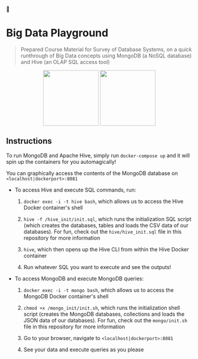 :blue_book:

# Big Data Playground
> Prepared Course Material for Survey of Database Systems, on a quick runthrough of Big Data concepts using MongoDB (a NoSQL database) and Hive (an OLAP SQL access tool)

<div style="text-align:center">
  <img src="http://hortonworks.com/wp-content/uploads/2016/03/hive_logo.png" width="150px;" align="center"/>
  <img src="https://www.servernoobs.com/wp-content/uploads/2016/01/mongodb-logo-1.png" width="150px;" align="center"/>
</div>

## Instructions
To run MongoDB and Apache Hive, simply run `docker-compose up` and it will spin up the containers for you automagically!

You can graphically access the contents of the MongoDB database on `<localhost|dockerport>:8081`

* To access Hive and execute SQL commands, run: 

  1. `docker exec -i -t hive bash`, which allows us to access the Hive Docker container's shell
  
  2. `hive -f /hive_init/init.sql`, which runs the initialization SQL script (which creates the databases, tables and loads the CSV data of our databases). For fun, check out the `hive/hive_init.sql` file in this repository for more information
  
  3. `hive`, which then opens up the Hive CLI from within the Hive Docker container
  
  4. Run whatever SQL you want to execute and see the outputs!

* To access MongoDB and execute MongoDB queries:
  
  1. `docker exec -i -t mongo bash`, which allows us to access the MongoDB Docker container's shell
  
  2. `chmod +x /mongo_init/init.sh`, which runs the initialization shell script (creates the MongoDB databases, collections and loads the JSON data of our databases). For fun, check out the `mongo/init.sh` file in this repository for more information
  
  3. Go to your browser, navigate to `<localhost|dockerport>:8081`
  
  4. See your data and execute queries as you please
  
